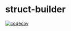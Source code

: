 # struct-builder

[![codecov](https://codecov.io/github/Kusukame/struct-builder/graph/badge.svg?token=9A8Y7HDPQ6)](https://codecov.io/github/Kusukame/struct-builder)
